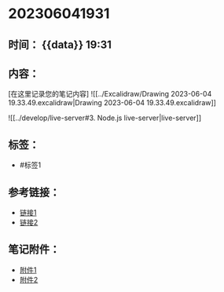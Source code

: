 # 202306041931

## 时间： {{data}} 19:31

## 内容：
[在这里记录您的笔记内容]
![[../Excalidraw/Drawing 2023-06-04 19.33.49.excalidraw|Drawing 2023-06-04 19.33.49.excalidraw]]

![[../develop/live-server#3. Node.js live-server|live-server]]
## 标签：
- #标签1

## 参考链接：
- [链接1](URL)
- [链接2](URL)

## 笔记附件：
- [附件1](附件文件路径)
- [附件2](附件文件路径)